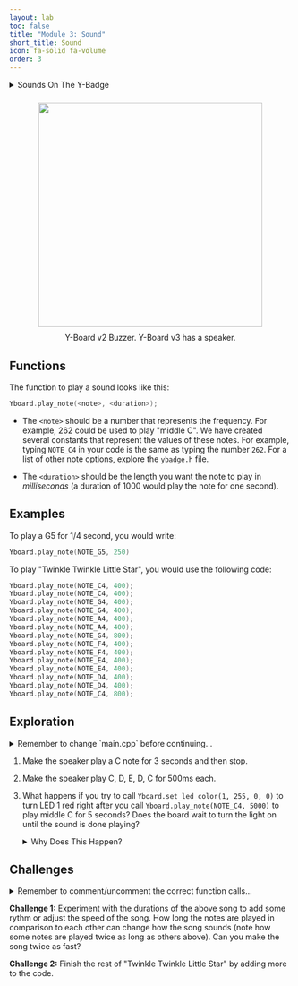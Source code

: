 ```yaml
---
layout: lab
toc: false
title: "Module 3: Sound"
short_title: Sound
icon: fa-solid fa-volume
order: 3
---
```


<details markdown="block">
<summary markdown="span">Sounds On The Y-Badge
</summary>
Y-Badge v3 has a speaker and Y-Badge v2 has a buzzer. Both can be used to play sounds. The speaker is able to play a wider range of sounds, but the buzzer is simpler to use. Both are able to play sounds by turning an electromagnet on and off at high speeds. The magnetic field that is produced vibrates a small disk very quickly, creating the sound you hear. We can specify the frequency of the buzzer in order to play different notes, and how long that note is played for.
</details>

<p align="center"><img src="{% link media/buzzer.png %}" width="400" hspace="5%" vspace="2%"/>
<br>
Y-Board v2 Buzzer. Y-Board v3 has a speaker.
</p>

## Functions

The function to play a sound looks like this:
```cpp
Yboard.play_note(<note>, <duration>);
```


* The `<note>` should be a number that represents the frequency. For example, 262 could be used to play "middle C". We have created several constants that represent the values of these notes. For example, typing `NOTE_C4` in your code is the same as typing the number `262`. For a list of other note options, explore the `ybadge.h` file.

* The `<duration>` should be the length you want the note to play in _milliseconds_ (a duration of 1000 would play the note for one second).

## Examples

To play a G5 for 1/4 second, you would write:

```cpp
Yboard.play_note(NOTE_G5, 250)
```

To play "Twinkle Twinkle Little Star", you would use the following code:

```cpp
Yboard.play_note(NOTE_C4, 400);
Yboard.play_note(NOTE_C4, 400);
Yboard.play_note(NOTE_G4, 400);
Yboard.play_note(NOTE_G4, 400);
Yboard.play_note(NOTE_A4, 400);
Yboard.play_note(NOTE_A4, 400);
Yboard.play_note(NOTE_G4, 800);
Yboard.play_note(NOTE_F4, 400);
Yboard.play_note(NOTE_F4, 400);
Yboard.play_note(NOTE_E4, 400);
Yboard.play_note(NOTE_E4, 400);
Yboard.play_note(NOTE_D4, 400);
Yboard.play_note(NOTE_D4, 400);
Yboard.play_note(NOTE_C4, 800);
```


## Exploration

<details markdown="block">
<summary markdown="span">Remember to change `main.cpp` before continuing...
</summary>
> 📝 **_NOTE:_** You will need to go to `main.cpp` and change the comments to call the correct activity function:
```c
// delay_activity();
sound_activity();
```
</details>

1. Make the speaker play a C note for 3 seconds and then stop. 

1. Make the speaker play C, D, E, D, C for 500ms each.

1. What happens if you try to call `Yboard.set_led_color(1, 255, 0, 0)` to turn LED 1 red right after you call `Yboard.play_note(NOTE_C4, 5000)` to play middle C for 5 seconds? Does the board wait to turn the light on until the sound is done playing?
    <details markdown="block">
    <summary markdown="span">Why Does This Happen?
    </summary>
    
    The `Yboard.play_note()` function is a **non-blocking** function, which means other functions that are called after it will actually run at the same time. However, the speaker can only play one note at a time, so any additional `Yboard.play_note()` calls will wait until the one before has finished.
    </details>

## Challenges

<details markdown="block">
<summary markdown="span">Remember to comment/uncomment the correct function calls...
</summary>
_Remember to comment out the `sound_exploration();` call in the `sound_activity` function and uncomment the correct challenge function:_

```c
sound_exploration();
// sound_challenge1();
// sound_challenge2();
```
</details>

**Challenge 1:** Experiment with the durations of the above song to add some rythm or adjust the speed of the song. How long the notes are played in comparison to each other can change how the song sounds (note how some notes are played twice as long as others above). Can you make the song twice as fast?

**Challenge 2:** Finish the rest of "Twinkle Twinkle Little Star" by adding more to the code.
